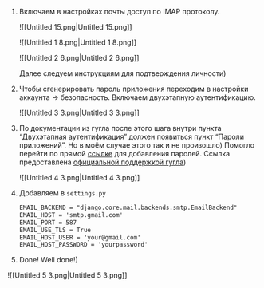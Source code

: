 1. Включаем в настройках почты доступ по IMAP протоколу.
    
    ![[Untitled 15.png|Untitled 15.png]]
    
    ![[Untitled 1 8.png|Untitled 1 8.png]]
    
    ![[Untitled 2 6.png|Untitled 2 6.png]]
    
    Далее следуем инструкциям для подтверждения личности)
    
2. Чтобы сгенерировать пароль приложения переходим в настройки аккаунта → безопасность. Включаем двухэтапную аутентификацию.
    
    ![[Untitled 3 3.png|Untitled 3 3.png]]
    
3. По документации из гугла после этого шага внутри пункта “Двухэтапная аутентификация” должен появиться пункт “Пароли приложений”. Но в моём случае этого так и не произошло) Помогло перейти по прямой [ссылке](https://myaccount.google.com/apppasswords?pli=1&rapt=AEjHL4MCH_RP5c7IpVHIsFke5hYDgABDtapI-9MSKfT40Im9faV3ZD7FQFNLnfsv_5MckWWOjq_c4mMw5nOUuAVzY2AqJOR6Y9Z7Njj0jCybPss8VeaHTYY) для добавления паролей. Ссылка предоставлена [официальной поддержкой гугла](https://support.google.com/mail/thread/4477145/no-app-passwords-under-security-signing-in-to-google-panel?hl=en))
    
    ![[Untitled 4 3.png|Untitled 4 3.png]]
    
4. Добавляем в `settings.py`
    
    ```HTML
    EMAIL_BACKEND = "django.core.mail.backends.smtp.EmailBackend"
    EMAIL_HOST = 'smtp.gmail.com'
    EMAIL_PORT = 587
    EMAIL_USE_TLS = True
    EMAIL_HOST_USER = 'your@gmail.com'
    EMAIL_HOST_PASSWORD = 'yourpassword'
    ```
    
5. Done! Well done!)

![[Untitled 5 3.png|Untitled 5 3.png]]

<div class="page-break" style="page-break-before: always;"></div>
